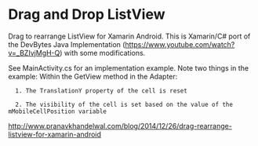 Drag and Drop ListView
=================

Drag to rearrange ListView for Xamarin Android. This is Xamarin/C# port of the DevBytes Java Implementation (https://www.youtube.com/watch?v=_BZIvjMgH-Q)
with some modifications.

See MainActivity.cs for an implementation example. Note two things in the example:
Within the GetView method in the Adapter:

      1. The TranslationY property of the cell is reset
  
      2. The visibility of the cell is set based on the value of the mMobileCellPosition variable

http://www.pranavkhandelwal.com/blog/2014/12/26/drag-rearrange-listview-for-xamarin-android
